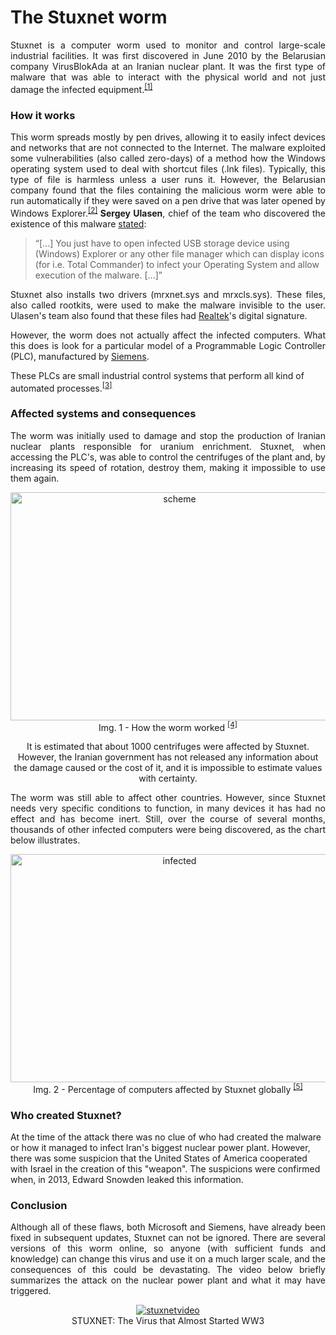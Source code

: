 
# The Stuxnet worm

<p align = "justify">
Stuxnet is a computer worm used to monitor and control large-scale industrial facilities. It was first discovered in June 2010 by the Belarusian company VirusBlokAda at an Iranian nuclear plant. It was the first type of malware that was able to interact with the physical world and not just damage the infected equipment.<sup><a href = https://uk.norton.com/stuxnet>[1]</a></sup>
</p>

### How it works

<p align = "justify">
This worm spreads mostly by pen drives, allowing it to easily infect devices and networks that are not connected to the Internet. The malware exploited some vulnerabilities (also called zero-days) of a method how the Windows operating system used to deal with shortcut files (.lnk files). Typically, this type of file is harmless unless a user runs it. However, the Belarusian company found that the files containing the malicious worm were able to run automatically if they were saved on a pen drive that was later opened by Windows Explorer.<sup><a href = https://www.forbes.com/2010/10/06/iran-nuclear-computer-technology-security-stuxnet-worm.html>[2]</a></sup><b> Sergey Ulasen</b>, chief of the team who discovered the existence of this malware <a href=http://anti-virus.by/en/tempo.shtml> stated</a>:
</p>

> “[...] You just have to open infected USB storage device using (Windows) Explorer or any other file manager which can display icons (for i.e. Total Commander) to infect your Operating System and allow execution of the malware. [...]”

<p align = "justify">
Stuxnet also installs two drivers (mrxnet.sys and mrxcls.sys). These files, also called rootkits, were used to make the malware invisible to the user. Ulasen's team also found that these files had <a href=http://www.realtek.com/> Realtek</a>'s digital signature.
</p>

<p align = "justify">
However, the worm does not actually affect the infected computers. What this does is look for a particular model of a Programmable Logic Controller (PLC), manufactured by <a href=https://www.siemens.com/global/en/home.html> Siemens</a>.
</p>

These PLCs are small industrial control systems that perform all kind of automated processes.<sup><a href=https://krebsonsecurity.com/2010/07/experts-warn-of-new-windows-shortcut-flaw/#more-4045>[3]</a></sup>

### Affected systems and consequences

<p align = "justify">
The worm was initially used to damage and stop the production of Iranian nuclear plants responsible for uranium enrichment. Stuxnet, when accessing the PLC's, was able to control the centrifuges of the plant and, by increasing its speed of rotation, destroy them, making it impossible to use them again.
 </p>
  
<p align="center">
 <img src="http://www.extremetech.com/wp-content/uploads/2015/03/Stuxnet.jpg"  alt = "scheme" height = "365" width = "525">
  <br>
  Img. 1 - How the worm worked
  <sup><a href = http://www.extremetech.com/wp-content/uploads/2015/03/Stuxnet.jpg>[4]</a></sup>
</p>  

<p align="center">
It is estimated that about 1000 centrifuges were affected by Stuxnet. However, the Iranian government has not released any information about the damage caused or the cost of it, and it is impossible to estimate values with certainty.
</p>

<p align="justify">
The worm was still able to affect other countries. However, since Stuxnet needs very specific conditions to function, in many devices it has had no effect and has become inert. Still, over the course of several months, thousands of other infected computers were being discovered, as the chart below illustrates.
</p>

<p align="center">
 <img src="http://www.symantec.com/content/en/us/global/images/threat_writeups/2010-071400-3123-99.1.jpg"  alt = "infected" height = "365" width = "525">
  <br>
  Img. 2 - Percentage of computers affected by Stuxnet globally
  <sup><a href = http://www.symantec.com/content/en/us/global/images/threat_writeups/2010-071400-3123-99.1.jpg>[5]</a></sup>
</p>

### Who created Stuxnet?

At the time of the attack there was no clue of who had created the malware or how it managed to infect Iran's biggest nuclear power plant. However, there was some suspicion that the United States of America cooperated with Israel in the creation of this "weapon". The suspicions were confirmed when, in 2013, Edward Snowden leaked this information. 

### Conclusion

<p align = "justify">
Although all of these flaws, both Microsoft and Siemens, have already been fixed in subsequent updates, Stuxnet can not be ignored. There are several versions of this worm online, so anyone (with sufficient funds and knowledge) can change this virus and use it on a much larger scale, and the consequences of this could be devastating. The video below briefly summarizes the attack on the nuclear power plant and what it may have triggered.
</p>

<p align = "center">
<a href="http://www.youtube.com/watch?feature=player_embedded&v=7g0pi4J8auQ" target="_blank">
<img src="http://img.youtube.com/vi/7g0pi4J8auQ/0.jpg" alt="stuxnetvideo"/></a>
 <br>
  STUXNET: The Virus that Almost Started WW3
</p>

